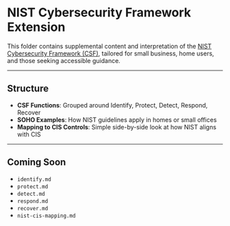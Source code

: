 # NIST Cybersecurity Framework Extension

This folder contains supplemental content and interpretation of the [NIST Cybersecurity Framework (CSF)](https://www.nist.gov/cyberframework), tailored for small business, home users, and those seeking accessible guidance.

---

## Structure

- **CSF Functions**: Grouped around Identify, Protect, Detect, Respond, Recover
- **SOHO Examples**: How NIST guidelines apply in homes or small offices
- **Mapping to CIS Controls**: Simple side-by-side look at how NIST aligns with CIS

---

## Coming Soon

- `identify.md`
- `protect.md`
- `detect.md`
- `respond.md`
- `recover.md`
- `nist-cis-mapping.md`
